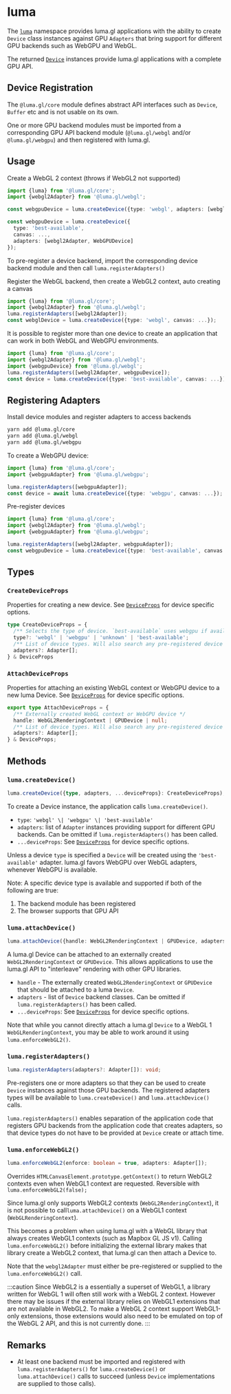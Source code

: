 # luma

The [`luma`](/docs/api-reference/core/luma) namespace provides luma.gl applications 
with the ability to create `Device` class instances against GPU `Adapters` that bring
support for different GPU backends such as WebGPU and WebGL.

The returned [`Device`](/docs/api-reference/core/device) instances provide
luma.gl applications with a complete GPU API. 

## Device Registration

The `@luma.gl/core` module defines abstract API interfaces such as `Device`, `Buffer` etc and is not usable on its own. 

One or more GPU backend modules must be imported from a corresponding 
GPU API backend module (`@luma.gl/webgl` and/or `@luma.gl/webgpu`) and then registered with luma.gl.

## Usage

Create a WebGL 2 context (throws if WebGL2 not supported)

```typescript
import {luma} from '@luma.gl/core';
import {webgl2Adapter} from '@luma.gl/webgl';

const webgpuDevice = luma.createDevice({type: 'webgl', adapters: [webgl2Adapter], canvas: ...});
```

```typescript
const webgpuDevice = luma.createDevice({
  type: 'best-available', 
  canvas: ..., 
  adapters: [webgl2Adapter, WebGPUDevice]
});
```

To pre-register a device backend, import the corresponding device backend module and then call `luma.registerAdapters()`

Register the WebGL backend, then create a WebGL2 context, auto creating a canvas

```typescript
import {luma} from '@luma.gl/core';
import {webgl2Adapter} from '@luma.gl/webgl';
luma.registerAdapters([webgl2Adapter]);
const webglDevice = luma.createDevice({type: 'webgl', canvas: ...});
```

It is possible to register more than one device to create an application
that can work in both WebGL and WebGPU environments. 

```typescript
import {luma} from '@luma.gl/core';
import {webgl2Adapter} from '@luma.gl/webgl';
import {webgpuDevice} from '@luma.gl/webgl';
luma.registerAdapters([webgl2Adapter, webgpuDevice]);
const device = luma.createDevice({type: 'best-available', canvas: ...});
```

## Registering Adapters

Install device modules and register adapters to access backends

```sh
yarn add @luma.gl/core
yarn add @luma.gl/webgl
yarn add @luma.gl/webgpu
```

To create a WebGPU device:

```typescript
import {luma} from '@luma.gl/core';
import {webgpuAdapter} from '@luma.gl/webgpu';

luma.registerAdapters([webgpuAdapter]);
const device = await luma.createDevice({type: 'webgpu', canvas: ...});
```

Pre-register devices

```typescript
import {luma} from '@luma.gl/core';
import {webgl2Adapter} from '@luma.gl/webgl';
import {webgpuAdapter} from '@luma.gl/webgpu';

luma.registerAdapters([webgl2Adapter, webgpuAdapter]);
const webgpuDevice = luma.createDevice({type: 'best-available', canvas: ...});
```

## Types

### `CreateDeviceProps`

Properties for creating a new device. See [`DeviceProps`](./device.md#deviceprops) for device specific options.

```ts
type CreateDeviceProps = {
  /** Selects the type of device. `best-available` uses webgpu if available, then webgl. */
  type?: 'webgl' | 'webgpu' | 'unknown' | 'best-available';
  /** List of device types. Will also search any pre-registered device backends */
  adapters?: Adapter[];
} & DeviceProps
```

### `AttachDeviceProps`

Properties for attaching an existing WebGL context or WebGPU device to a new luma Device. See [`DeviceProps`](./device.md#deviceprops) for device specific options.

```ts
export type AttachDeviceProps = {
  /** Externally created WebGL context or WebGPU device */
  handle: WebGL2RenderingContext | GPUDevice | null;
  /** List of device types. Will also search any pre-registered device backends */
  adapters?: Adapter[];
} & DeviceProps;
```

## Methods

### `luma.createDevice()`

```typescript
luma.createDevice({type, adapters, ...deviceProps}: CreateDeviceProps);
```

To create a Device instance, the application calls `luma.createDevice()`.

- `type`: `'webgl' \| 'webgpu' \| 'best-available'`
- `adapters`: list of `Adapter` instances providing support for different GPU backends. Can be omitted if `luma.registerAdapters()` has been called.
- `...deviceProps`: See [`DeviceProps`](./device.md#deviceprops) for device specific options.

Unless a device `type` is specified a `Device` will be created using the `'best-available'` adapter.
luma.gl favors WebGPU over WebGL adapters, whenever WebGPU is available.

Note: A specific device type is available and supported if both of the following are true:
1. The backend module has been registered
2. The browser supports that GPU API

### `luma.attachDevice()`

```ts
luma.attachDevice({handle: WebGL2RenderingContext | GPUDevice, adapters, ...deviceProps}: AttachDeviceProps);
```

A luma.gl Device can be attached to an externally created `WebGL2RenderingContext` or `GPUDevice`.
This allows applications to use the luma.gl API to "interleave" rendering with other GPU libraries.

- `handle` - The externally created `WebGL2RenderingContext` or `GPUDevice` that should be attached to a luma `Device`.
- `adapters` - list of `Device` backend classes. Can be omitted if `luma.registerAdapters()` has been called.
- `...deviceProps`: See [`DeviceProps`](./device.md#deviceprops) for device specific options.

Note that while you cannot directly attach a luma.gl `Device` to a WebGL 1 `WebGLRenderingContext`, you may be able to work around it using `luma.enforceWebGL2()`.

### `luma.registerAdapters()`

```typescript
luma.registerAdapters(adapters?: Adapter[]): void;
```

Pre-registers one or more adapters so that they can be used 
to create `Device` instances against those GPU backends. The registered adapters types
will be available to `luma.createDevice()` and `luma.attachDevice()` calls.

`luma.registerAdapters()` enables separation of the application code that 
registers GPU backends from the application code that creates adapters,
so that device types do not have to be provided at `Device` create or attach time.

### `luma.enforceWebGL2()`

```ts
luma.enforceWebGL2(enforce: boolean = true, adapters: Adapter[]);
```

Overrides `HTMLCanvasElement.prototype.getContext()` to return WebGL2 contexts even when WebGL1 context are requested. Reversible with `luma.enforceWebGL2(false);`

Since luma.gl only supports WebGL2 contexts (`WebGL2RenderingContext`), it is not possible to call`luma.attachDevice()` on a WebGL1 context (`WebGLRenderingContext`).

This becomes a problem when using luma.gl with a WebGL library that always creates WebGL1 contexts (such as Mapbox GL JS v1).
Calling `luma.enforceWebGL2()` before initializing the external library makes that library create a WebGL2 context, that luma.gl can then attach a Device to.

Note that the `webgl2Adapter` must either be pre-registered or supplied to the `luma.enforceWebGL2()` call.

:::caution
Since WebGL2 is a essentially a superset of WebGL1, a library written for WebGL 1 will often still work with a WebGL 2 context. However there may be issues if the external library relies on WebGL1 extensions that are not available in WebGL2. To make a WebGL 2 context support WebGL1-only extensions, those extensions would also need to be emulated on top of the WebGL 2 API, and this is not currently done.
:::

## Remarks

- At least one backend must be imported and registered with `luma.registerAdapters()` for `luma.createDevice()` or `luma.attachDevice()` calls to succeed (unless `Device` implementations are supplied to those calls).

